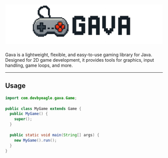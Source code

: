 <h1 align="center">
  <img alt="Gava" src="assets/GavaBlack.png">
</h1>

Gava is a lightweight, flexible, and easy-to-use gaming library for Java. Designed for 2D game development, it provides tools for graphics, input handling, game loops, and more.

---

## Usage

```java
import com.devbyeagle.gava.Game;

public class MyGame extends Game {
  public MyGame() {
    super();
  }

  public static void main(String[] args) {
    new MyGame().run();
  }
}
```